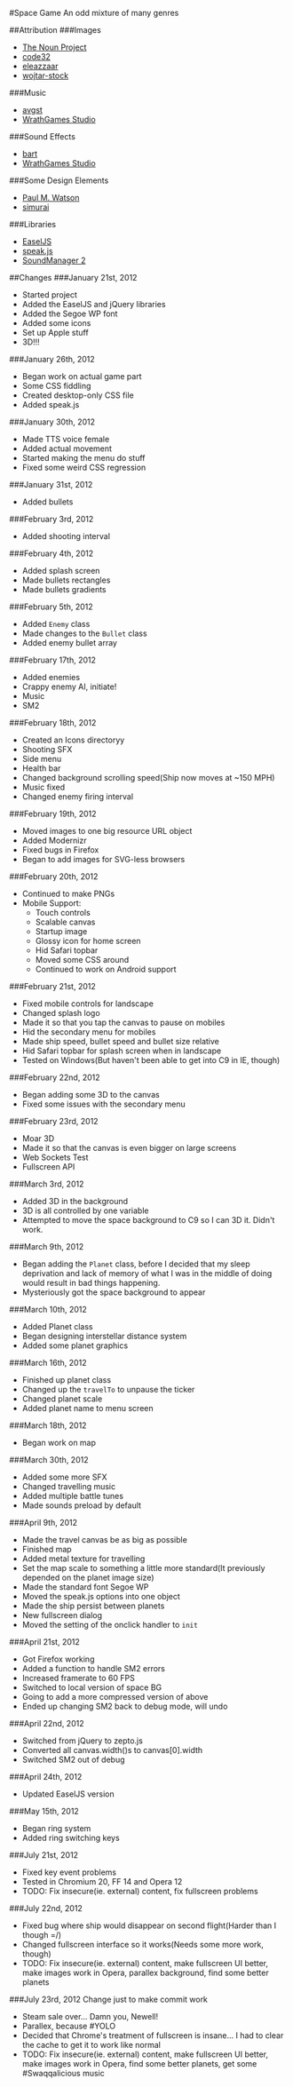 #Space Game
An odd mixture of many genres

##Attribution
###Images
* [The Noun Project](http://www.thenounproject.com)
* [code32](http://opengameart.org/users/code32)
* [eleazzaar](http://opengameart.org/users/eleazzaar)
* [wojtar-stock](http://wojtar-stock.deviantart.com/)

###Music
* [avgst](http://opengameart.org/users/avgvst)
* [WrathGames Studio](http://wrathgames.com/blog/)

###Sound Effects
* [bart](http://opengameart.org/users/bart)
* [WrathGames Studio](http://wrathgames.com/blog/)

###Some Design Elements
* [Paul M. Watson](http://www.paulmwatson.com)
* [simurai](http://www.simurai.com/)

###Libraries
* [EaselJS](http://easeljs.com)
* [speak.js](https://github.com/kripken/speak.js)
* [SoundManager 2](http://www.schillmania.com/projects/soundmanager2/)

##Changes
###January 21st, 2012
* Started project
* Added the EaselJS and jQuery libraries
* Added the Segoe WP font
* Added some icons
* Set up Apple stuff
* 3D!!!

###January 26th, 2012
* Began work on actual game part
* Some CSS fiddling
* Created desktop-only CSS file
* Added speak.js

###January 30th, 2012
* Made TTS voice female
* Added actual movement
* Started making the menu do stuff
* Fixed some weird CSS regression

###January 31st, 2012
* Added bullets

###February 3rd, 2012
* Added shooting interval

###February 4th, 2012
* Added splash screen
* Made bullets rectangles
* Made bullets gradients

###February 5th, 2012
* Added `Enemy` class
* Made changes to the `Bullet` class
* Added enemy bullet array

###February 17th, 2012
* Added enemies
* Crappy enemy AI, initiate!
* Music
* SM2

###February 18th, 2012
* Created an Icons directoryy
* Shooting SFX
* Side menu
* Health bar
* Changed background scrolling speed(Ship now moves at ~150 MPH)
* Music fixed
* Changed enemy firing interval

###February 19th, 2012
* Moved images to one big resource URL object
* Added Modernizr
* Fixed bugs in Firefox
* Began to add images for SVG-less browsers

###February 20th, 2012
* Continued to make PNGs
* Mobile Support:
    * Touch controls
    * Scalable canvas
    * Startup image
    * Glossy icon for home screen
    * Hid Safari topbar
    * Moved some CSS around
    * Continued to work on Android support

###February 21st, 2012
* Fixed mobile controls for landscape
* Changed splash logo
* Made it so that you tap the canvas to pause on mobiles
* Hid the secondary menu for mobiles
* Made ship speed, bullet speed and bullet size relative
* Hid Safari topbar for splash screen when in landscape
* Tested on Windows(But haven't been able to get into C9 in IE, though)

###February 22nd, 2012
* Began adding some 3D to the canvas
* Fixed some issues with the secondary menu

###February 23rd, 2012
* Moar 3D
* Made it so that the canvas is even bigger on large screens
* Web Sockets Test
* Fullscreen API

###March 3rd, 2012
* Added 3D in the background
* 3D is all controlled by one variable
* Attempted to move the space background to C9 so I can 3D it. Didn't work.

###March 9th, 2012
* Began adding the `Planet` class, before I decided that my sleep deprivation and lack of memory of what I was in the middle of doing would result in bad things happening.
* Mysteriously got the space background to appear

###March 10th, 2012
* Added Planet class
* Began designing interstellar distance system
* Added some planet graphics

###March 16th, 2012
* Finished up planet class
* Changed up the `travelTo` to unpause the ticker
* Changed planet scale
* Added planet name to menu screen

###March 18th, 2012
* Began work on map

###March 30th, 2012
* Added some more SFX
* Changed travelling music
* Added multiple battle tunes
* Made sounds preload by default

###April 9th, 2012
* Made the travel canvas be as big as possible
* Finished map
* Added metal texture for travelling
* Set the map scale to something a little more standard(It previously depended on the planet image size)
* Made the standard font Segoe WP
* Moved the speak.js options into one object
* Made the ship persist between planets
* New fullscreen dialog
* Moved the setting of the onclick handler to `init`

###April 21st, 2012
* Got Firefox working
* Added a function to handle SM2 errors
* Increased framerate to 60 FPS
* Switched to local version of space BG
* Going to add a more compressed version of above
* Ended up changing SM2 back to debug mode, will undo

###April 22nd, 2012
* Switched from jQuery to zepto.js
* Converted all canvas.width()s to canvas[0].width
* Switched SM2 out of debug

###April 24th, 2012
* Updated EaselJS version

###May 15th, 2012
* Began ring system
* Added ring switching keys

###July 21st, 2012
* Fixed key event problems
* Tested in Chromium 20, FF 14 and Opera 12
* TODO: Fix insecure(ie. external) content, fix fullscreen problems

###July 22nd, 2012
* Fixed bug where ship would disappear on second flight(Harder than I though =/)
* Changed fullscreen interface so it works(Needs some more work, though)
* TODO: Fix insecure(ie. external) content, make fullscreen UI better, make images work in Opera, parallex background, find some better planets

###July 23rd, 2012
Change just to make commit work
* Steam sale over... Damn you, Newell!
* Parallex, because #YOLO
* Decided that Chrome's treatment of fullscreen is insane... I had to clear the cache to get it to work like normal
* TODO: Fix insecure(ie. external) content, make fullscreen UI better, make images work in Opera, find some better planets, get some #Swaqqalicious music
